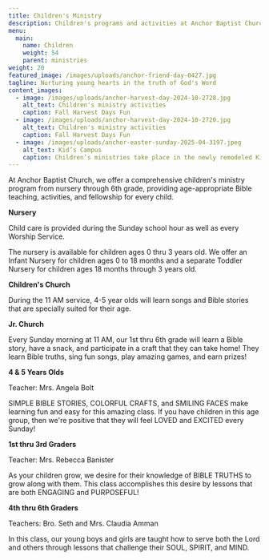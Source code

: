 ```yaml
---
title: Children's Ministry
description: Children's programs and activities at Anchor Baptist Church
menu:
  main:
    name: Children
    weight: 54
    parent: ministries
weight: 20
featured_image: /images/uploads/anchor-friend-day-0427.jpg
tagline: Nurturing young hearts in the truth of God's Word
content_images:
  - image: /images/uploads/anchor-harvest-day-2024-10-2728.jpg
    alt_text: Children's ministry activities
    caption: Fall Harvest Days Fun
  - image: /images/uploads/anchor-harvest-day-2024-10-2720.jpg
    alt_text: Children's ministry activities
    caption: Fall Harvest Days Fun
  - image: /images/uploads/anchor-easter-sunday-2025-04-3197.jpeg
    alt_text: Kid’s Campus
    caption: Children’s ministries take place in the newly remodeled Kid’s Campus
---
```

At Anchor Baptist Church, we offer a comprehensive children's ministry program from nursery through 6th grade, providing age-appropriate Bible teaching, activities, and fellowship for every child.

**Nursery**

Child care is provided during the Sunday school hour as well as every Worship Service.

The nursery is available for children ages 0 thru 3 years old.  We offer an Infant Nursery for children ages 0 to 18 months and a separate Toddler Nursery for children ages 18 months through 3 years old.

**Children's Church**

During the 11 AM service, 4-5 year olds will learn songs and Bible stories that are specially suited for their age.

**Jr. Church**

Every Sunday morning at 11 AM, our 1st thru 6th grade will learn a Bible story, have a snack, and participate in a craft that they can take home! They learn Bible truths, sing fun songs, play amazing games, and earn prizes!

**4 & 5 Years Olds**

Teacher: Mrs. Angela Bolt

SIMPLE BIBLE STORIES, COLORFUL CRAFTS, and SMILING FACES make learning fun and easy for this amazing class. If you have children in this age group, then we're positive that they will feel LOVED and EXCITED every Sunday!

**1st thru 3rd Graders**

Teacher: Mrs. Rebecca Banister

As your children grow, we desire for their knowledge of BIBLE TRUTHS to grow along with them. This class accomplishes this desire by lessons that are both ENGAGING and PURPOSEFUL!

**4th thru 6th Graders**

Teachers: Bro. Seth and Mrs. Claudia Amman

In this class, our young boys and girls are taught how to serve both the Lord and others through lessons that challenge their SOUL, SPIRIT, and MIND.
